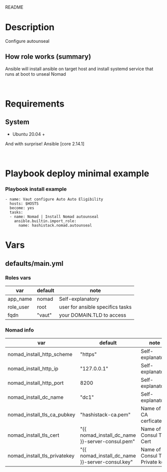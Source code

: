 README

# Description
Configure autounseal

## How role works (summary)
Ansible will install ansible on target host and install systemd service that runs at boot to unseal Nomad

&nbsp;

# Requirements

## System
* Ubuntu 20.04 +

And with surprise! Ansible [core 2.14.1]

&nbsp;
# Playbook deploy minimal example

### Playbook install example

```
- name: Vaut configure Auto Auto Eligibility
  hosts: $HOSTS
  become: yes
  tasks:
  - name: Nomad | Install Nomad autounseal
    ansible.builtin.import_role:
      name: hashistack.nomad.autounseal
```

# Vars

## defaults/main.yml

### Roles vars

| var | default | note |
| --- | --- | --- |
| app\_name | nomad | Self-explanatory |
| role\_user | root | user for ansible specifics tasks |
| fqdn |  "vaut" | your DOMAIN.TLD to access |


### Nomad info

|   var   |   default | note |
|   ---   |   --- | --- |
| nomad\_install\_http\_scheme | "https" | Self-explanatory |
| nomad\_install\_http\_ip | "127.0.0.1" | Self-explanatory |
| nomad\_install\_http\_port | 8200 | Self-explanatory |
| nomad\_install\_dc\_name | "dc1" | Self-explanatory |
| nomad\_install\_tls\_ca\_pubkey |  "hashistack-ca.pem" | Name of CA cerficate |
| nomad\_install\_tls\_cert |  "\{\{ nomad\_install\_dc\_name \}\}-server-consul.pem" | Name of Consul TLS Cert |
| nomad\_install\_tls\_privatekey |  "\{\{ nomad\_install\_dc\_name \}\}-server-consul.key" | Name of Consul TLS Private key |
